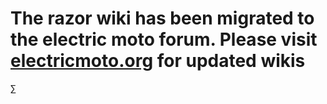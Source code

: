 # The razor wiki has been migrated to the electric moto forum.  Please visit [electricmoto.org](https://forum.electricmoto.org/t/mx500-mx650-and-rsf650-wiki?from=oldWiki) for updated wikis

∑
